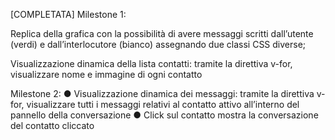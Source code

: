 [COMPLETATA] Milestone 1:

Replica della grafica con la possibilità di avere messaggi scritti dall’utente (verdi) e
dall’interlocutore (bianco) assegnando due classi CSS diverse;

Visualizzazione dinamica della lista contatti: tramite la direttiva v-for, visualizzare
nome e immagine di ogni contatto

Milestone 2:
● Visualizzazione dinamica dei messaggi: tramite la direttiva v-for, visualizzare tutti i
messaggi relativi al contatto attivo all’interno del pannello della conversazione
● Click sul contatto mostra la conversazione del contatto cliccato